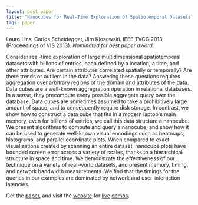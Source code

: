 ```yaml
---
layout: post_paper
title: "Nanocubes for Real-Time Exploration of Spatiotemporal Datasets"
tags: paper
---
```


Lauro Lins, Carlos Scheidegger, Jim Klosowski. IEEE TVCG 2013
(Proceedings of VIS 2013). *Nominated for best paper award*.

Consider real-time exploration of large multidimensional
spatiotemporal datasets with billions of entries, each deﬁned by a
location, a time, and other attributes. Are certain attributes
correlated spatially or temporally? Are there trends or outliers in
the data? Answering these questions requires aggregation over
arbitrary regions of the domain and attributes of the data. Data cubes
are a well-known aggregration operation in relational databases. In a
sense, they precompute every possible aggregate query over the
database. Data cubes are sometimes assumed to take a prohibitively
large amount of space, and to consequently require disk storage. In
contrast, we show how to construct a data cube that ﬁts in a modern
laptop's main memory, even for billions of entries; we call this data
structure a nanocube. We present algorithms to compute and query a
nanocube, and show how it can be used to generate well-known visual
encodings such as heatmaps, histograms, and parallel coordinate
plots. When compared to exact visualizations created by scanning an
entire dataset, nanocube plots have bounded screen error across a
variety of scales, thanks to a hierarchical structure in space and
time. We demonstrate the effectiveness of our technique on a variety
of real-world datasets, and present memory, timing, and network
bandwidth measurements. We ﬁnd that the timings for the queries in our
examples are dominated by network and user-interaction latencies.

Get the
[paper](http://www.nanocubes.net/assets/pdf/nanocubes_paper_preprint.pdf),
and visit the [website](http://nanocubes.net) for [live](http://nanocubes.net/view.html#twitter) [demos](http://nanocubes.net/view.html#brightkite).
